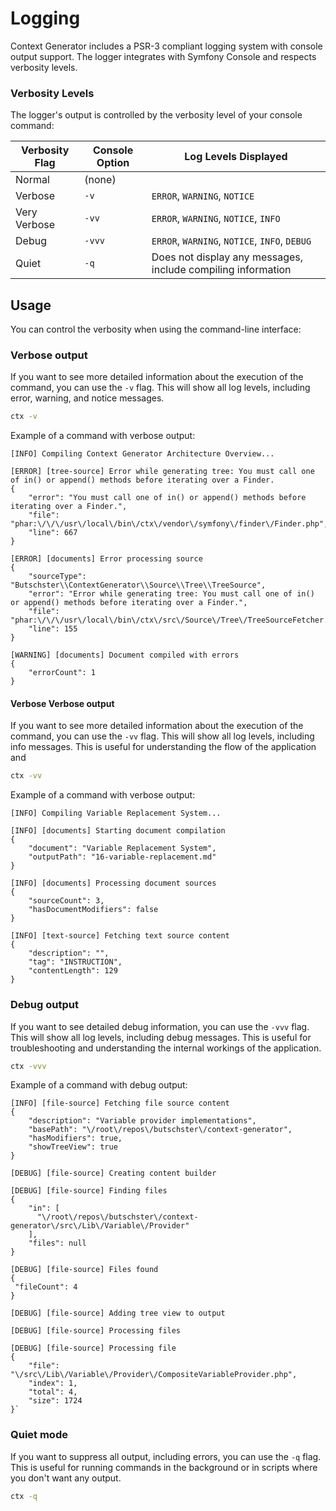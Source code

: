 # Logging

Context Generator includes a PSR-3 compliant logging system with console output support. The logger integrates with
Symfony Console and respects verbosity levels.

### Verbosity Levels

The logger's output is controlled by the verbosity level of your console command:

| Verbosity Flag | Console Option | Log Levels Displayed                                         |
|----------------|----------------|--------------------------------------------------------------|
| Normal         | (none)         |
| Verbose        | `-v`           | `ERROR`, `WARNING`, `NOTICE`                                 |
| Very Verbose   | `-vv`          | `ERROR`, `WARNING`, `NOTICE`, `INFO`                         |
| Debug          | `-vvv`         | `ERROR`, `WARNING`, `NOTICE`, `INFO`, `DEBUG`                |
| Quiet          | `-q`           | Does not display any messages, include compiling information |

## Usage

You can control the verbosity when using the command-line interface:

### Verbose output

If you want to see more detailed information about the execution of the command, you can use the `-v` flag. This will
show all log levels, including error, warning, and notice messages.

```bash
ctx -v
```

Example of a command with verbose output:

```
[INFO] Compiling Context Generator Architecture Overview...

[ERROR] [tree-source] Error while generating tree: You must call one of in() or append() methods before iterating over a Finder.
{
    "error": "You must call one of in() or append() methods before iterating over a Finder.",
    "file": "phar:\/\/\/usr\/local\/bin\/ctx\/vendor\/symfony\/finder\/Finder.php",
    "line": 667
}

[ERROR] [documents] Error processing source
{
    "sourceType": "Butschster\\ContextGenerator\\Source\\Tree\\TreeSource",
    "error": "Error while generating tree: You must call one of in() or append() methods before iterating over a Finder.",
    "file": "phar:\/\/\/usr\/local\/bin\/ctx\/src\/Source\/Tree\/TreeSourceFetcher.php",
    "line": 155
}

[WARNING] [documents] Document compiled with errors
{
    "errorCount": 1
}

```

#### Verbose Verbose output

If you want to see more detailed information about the execution of the command, you can use the `-vv` flag. This will
show all log levels, including info messages. This is useful for understanding the flow of the application and

```bash
ctx -vv
```

Example of a command with verbose output:

```
[INFO] Compiling Variable Replacement System...

[INFO] [documents] Starting document compilation
{
    "document": "Variable Replacement System",
    "outputPath": "16-variable-replacement.md"
}

[INFO] [documents] Processing document sources
{
    "sourceCount": 3,
    "hasDocumentModifiers": false
}

[INFO] [text-source] Fetching text source content
{
    "description": "",
    "tag": "INSTRUCTION",
    "contentLength": 129
}
```

### Debug output

If you want to see detailed debug information, you can use the `-vvv` flag. This will show all log levels, including
debug messages. This is useful for troubleshooting and understanding the internal workings of the application.

```bash
ctx -vvv
```

Example of a command with debug output:

```
[INFO] [file-source] Fetching file source content
{
    "description": "Variable provider implementations",
    "basePath": "\/root\/repos\/butschster\/context-generator",
    "hasModifiers": true,
    "showTreeView": true
}

[DEBUG] [file-source] Creating content builder

[DEBUG] [file-source] Finding files
{
    "in": [
      "\/root\/repos\/butschster\/context-generator\/src\/Lib\/Variable\/Provider"
    ],
    "files": null
}

[DEBUG] [file-source] Files found
{
 "fileCount": 4
}

[DEBUG] [file-source] Adding tree view to output

[DEBUG] [file-source] Processing files

[DEBUG] [file-source] Processing file
{
    "file": "\/src\/Lib\/Variable\/Provider\/CompositeVariableProvider.php",
    "index": 1,
    "total": 4,
    "size": 1724
}`
```

### Quiet mode

If you want to suppress all output, including errors, you can use the `-q` flag. This is useful for running commands
in the background or in scripts where you don't want any output.

```bash
ctx -q
```